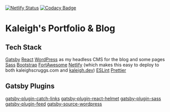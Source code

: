 [![Netlify Status](https://api.netlify.com/api/v1/badges/40a4ea26-e323-49b5-afcc-7945e21915a2/deploy-status)](https://kaleighscruggs.com/) [![Codacy Badge](https://api.codacy.com/project/badge/Grade/7a174286d0c24ffabcc1b7e7a1d0e39d)](https://www.codacy.com?utm_source=github.com&utm_medium=referral&utm_content=klgh/kaleighscruggs&utm_campaign=Badge_Grade)

# Kaleigh's Portfolio & Blog

## Tech Stack

[Gatsby](https://www.gatsbyjs.org/)
[React](https://reactjs.org/)
[WordPress](https://wordpress.org/) as my headless CMS for the blog and some pages
[Sass](https://sass-lang.com/)
[Bootstrap](https://getbootstrap.com/)
[FortAwesome](https://github.com/FortAwesome)
[Netlify](https://www.netlify.com/) (which makes this easy to deploy to both kaleighscruggs.com and [kaleigh.dev](kaleigh.dev))
[ESLint](https://eslint.org/)
[Prettier](https://prettier.io/)

## Gatsby Plugins

[gatsby-plugin-catch-links](https://www.gatsbyjs.org/packages/gatsby-plugin-catch-links/#gatsby-plugin-catch-links)
[gatsby-plugin-react-helmet](https://www.gatsbyjs.org/packages/gatsby-plugin-react-helmet/?=gatsby-plugin-react-helmet#gatsby-plugin-react-helmet)
[gatsby-plugin-sass](https://github.com/gatsbyjs/gatsby/tree/master/packages/gatsby-plugin-sass)
[gatsby-plugin-feed](https://www.gatsbyjs.org/packages/gatsby-plugin-feed/?=gatsby-plugin-feed)
[gatsby-source-wordpress](https://www.gatsbyjs.org/packages/gatsby-source-wordpress/#gatsby-source-wordpress)
